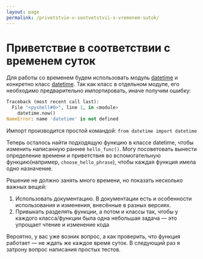 ```yaml
---
layout: page
permalink: /privetstvie-v-sootvetstvii-s-vremenem-sutok/
---
```

# Приветствие в соответствии с временем суток

Для работы со временем будем использовать модуль [datetime](https://docs.python.org/3/library/datetime.html) и конкретно класс [datetime](https://docs.python.org/3/library/datetime.html#datetime.datetime). 
Так как класс в отдельном модуле, его необходимо предварительно импортировать, иначе получим ошибку:

``` python
Traceback (most recent call last):
  File "<pyshell#0>", line 1, in <module>
    datetime.now()
NameError: name 'datetime' is not defined
```

Импорт производится простой командой: `from datetime import datetime`

Теперь осталось найти подходящую функцию в классе datetime, чтобы изменить написанную раннее `hello_func()`. 
Могу посоветовать вынести определение времени и приветствия во вспомогательную функцию(например, `choose_hello_phrase`), 
чтобы каждая функция имела одно назначение.

Решение не должно занять много времени, но показать несколько важных вещей:

1. Использовать документацию. В документации есть и особенности использования и изменения, внесённые в разных версиях.
2. Привыкать разделять функции, а потом и классы так, чтобы у каждого класса/функции была одна небольшая задача — это упрощает чтение и изменение кода

Вероятно, у вас уже возник вопрос, а как проверить, что функция работает — не ждать же каждое время суток. В следующий раз я затрону вопрос написания простых тестов.